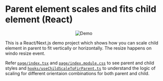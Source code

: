 # Parent element scales and fits child element (React)

<p align="center">
  <img src="https://github.com/hannanhafeez/parent-div-scales-child-to-fit-in/blob/master/public/Screen%20Recording%202022-12-03%20at%206.05.20%20AM.gif" alt="Demo" />
</p>

This is a React/Next.js demo project which shows how you can scale child element in parent to fit vertically or horizontally. The resize happens on windo resize event.

Refer [`page/index.tsx`](https://github.com/hannanhafeez/parent-div-scales-child-to-fit-in/blob/master/pages/index.tsx) and [`page/index.module.css`](https://github.com/hannanhafeez/parent-div-scales-child-to-fit-in/blob/master/pages/index.module.css) to see parent and child styles and [`hooks/useChildScaleToFirParent.ts`](https://github.com/hannanhafeez/parent-div-scales-child-to-fit-in/blob/master/hooks/useChildScaleToFitParent.ts) to understand the logic of scaling for different orientaion combinations for both parent and child.
